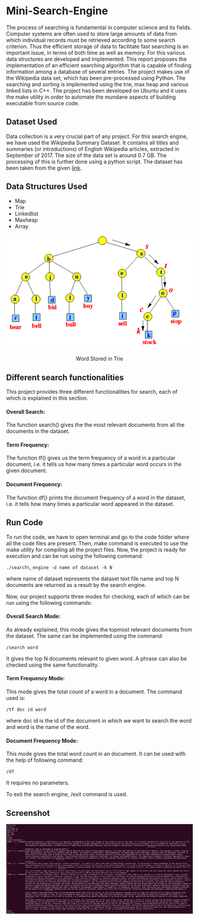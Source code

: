 # Mini-Search-Engine
The process of searching is fundamental in computer science and its fields. Computer systems are often used to store large amounts of data from which individual
records must be retrieved according to some search criterion. Thus the efficient storage of data to facilitate fast searching is an important issue, in terms of 
both time as well as memory. For this various data structures are developed and implemented. This report proposes the implementation of an efficient searching 
algorithm that is capable of finding information among a database of several entries. The project makes use of the Wikipedia data set, which has been pre-processed
using Python. The searching and sorting is implemented using the trie, max heap and various linked lists in C++. The project has been developed on Ubuntu and 
it uses the make utility in order to automate the mundane aspects of building executable from source code.

## Dataset Used
Data collection is a very crucial part of any project. For this search engine, we have used the Wikipedia Summary Dataset. It contains all titles and summaries
(or introductions) of English Wikipedia articles, extracted in September of 2017. The size of the data set is around 0.7 GB. The processing of this is further 
done using a python script. The dataset has been taken from the given [link](https://github.com/tscheepers/Wikipedia-Summary-Dataset).

## Data Structures Used
+ Map
+ Trie
+ Linkedlist
+ Maxheap
+ Array

<p align="center">
  <img align="center" src="https://github.com/shag527/Mini-Search-Engine/blob/master/trie.gif">
  </p>
  <p align="center">
  Word Stored in Trie
  </p>

## Different search functionalities 
This project provides three different functionalities for search, each of which is explained in this section.

#### Overall Search:
The function search() gives the the most relevant documents from all the documents in the dataset. 

#### Term Frequency:
The function tf() gives us the term frequency of a word in a particular document, i.e. it tells us how many times a particular word occurs in the given document.

#### Document Frequency:
The function df() prints the document frequency of a word in the dataset, i.e. it tells how many times a particular word appeared in the dataset. 

## Run Code
To run the code, we have to open terminal and go to the code folder where all the code files are present. Then, make command is executed to use the make utility
for compiling all the project files. Now, the project is ready for execution and can be run using the following command:

```
./search\_engine -d name of dataset -k N
```
where name of dataset represents the dataset text file name and top N documents are returned as a result by the search engine.

Now, our project supports three modes for checking, each of which can be run using the following commands:
#### Overall Search Mode: 
As already explained, this mode gives the topmost relevant documents from the dataset. The same can be implemented using the command: 
```
/search word
```
It gives the top N documents relevant to given word. A phrase can also be checked using the same functionality.

#### Term Frequency Mode: 
This mode gives the total count of a word in a document. The command used is:
```
/tf doc id word
```
where doc id is the id of the document in which we want to search the word and word is the name of the word.

#### Document Frequency Mode: 
This mode gives the total word count in an document. It can be used with the help of following command:
```
/df
```
It requires no parameters.

To exit the search engine, /exit command is used.

## Screenshot
<p align="center">
  <img align="center" src="https://github.com/shag527/Mini-Search-Engine/blob/master/Working.png">
  </p>
